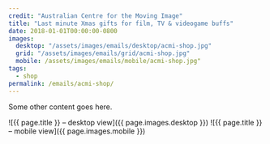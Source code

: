 ```yaml
---
credit: "Australian Centre for the Moving Image"
title: "Last minute Xmas gifts for film, TV & videogame buffs"
date: 2018-01-01T00:00:00-0800
images:
  desktop: "/assets/images/emails/desktop/acmi-shop.jpg"
  grid: "/assets/images/emails/grid/acmi-shop.jpg"
  mobile: /assets/images/emails/mobile/acmi-shop.jpg"
tags:
  - shop
permalink: /emails/acmi-shop/
---
```

Some other content goes here.

![{{ page.title }} – desktop view]({{ page.images.desktop }})
![{{ page.title }} – mobile view]({{ page.images.mobile }})
